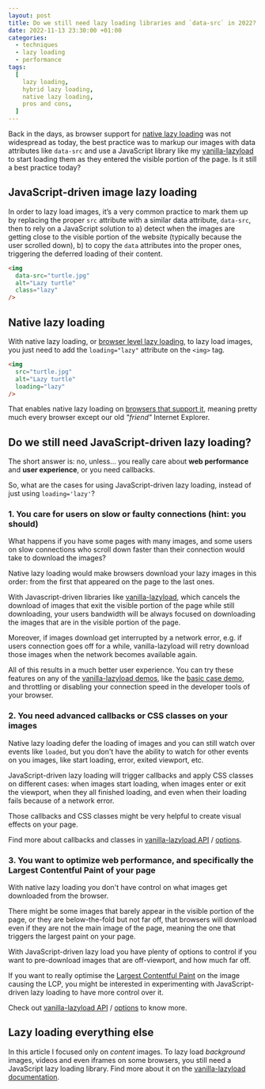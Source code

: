 ```yaml
---
layout: post
title: Do we still need lazy loading libraries and `data-src` in 2022?
date: 2022-11-13 23:30:00 +01:00
categories:
  - techniques
  - lazy loading
  - performance
tags:
  [
    lazy loading,
    hybrid lazy loading,
    native lazy loading,
    pros and cons,
  ]
---
```


Back in the days, as browser support for [native lazy loading](https://web.dev/browser-level-image-lazy-loading/) was not widespread as today, the best practice was to markup our images with data attributes like `data-src` and use a JavaScript library like my [vanilla-lazyload](https://github.com/verlok/vanilla-lazyload) to start loading them as they entered the visible portion of the page. Is it still a best practice today?

## JavaScript-driven image lazy loading

In order to lazy load images, it’s a very common practice to mark them up by replacing the proper `src` attribute with a similar data attribute, `data-src`, then to rely on a JavaScript solution to a) detect when the images are getting close to the visible portion of the website (typically because the user scrolled down), b) to copy the `data` attributes into the proper ones, triggering the deferred loading of their content.

```html
<img
  data-src="turtle.jpg"
  alt="Lazy turtle"
  class="lazy"
/>
```

## Native lazy loading

With native lazy loading, or [browser level lazy loading](https://web.dev/browser-level-image-lazy-loading/), to lazy load images, you just need to add the `loading="lazy"` attribute on the `<img>` tag.

```html
<img
  src="turtle.jpg"
  alt="Lazy turtle"
  loading="lazy"
/>
```

That enables native lazy loading on [browsers that support it](https://caniuse.com/loading-lazy-attr), meaning pretty much every browser except our old _"friend"_ Internet Explorer.

## Do we still need JavaScript-driven lazy loading?

The short answer is: no, unless... you really care about **web performance** and **user experience**, or you need callbacks.

So, what are the cases for using JavaScript-driven lazy loading, instead of just using `loading='lazy'`?

### 1. You care for users on slow or faulty connections (hint: you should)

What happens if you have some pages with many images, and some users on slow connections who scroll down faster than their connection would take to download the images?

Native lazy loading would make browsers download your lazy images in this order: from the first that appeared on the page to the last ones.

With Javascript-driven libraries like [vanilla-lazyload](https://github.com/verlok/vanilla-lazyload), which cancels the download of images that exit the visible portion of the page while still downloading, your users bandwidth will be always focused on downloading the images that are in the visible portion of the page.

Moreover, if images download get interrupted by a network error, e.g. if users connection goes off for a while, vanilla-lazyload will retry download those images when the network becomes available again.

All of this results in a much better user experience. You can try these features on any of the [vanilla-lazyload demos](https://www.andreaverlicchi.eu/vanilla-lazyload/#-demos), like the [basic case demo](https://www.andreaverlicchi.eu/vanilla-lazyload/demos/image_basic.html), and throttling or disabling your connection speed in the developer tools of your browser.

### 2. You need advanced callbacks or CSS classes on your images

Native lazy loading defer the loading of images and you can still watch over events like `loaded`, but you don't have the ability to watch for other events on you images, like start loading, error, exited viewport, etc.

JavaScript-driven lazy loading will trigger callbacks and apply CSS classes on different cases: when images start loading, when images enter or exit the viewport, when they all finished loading, and even when their loading fails because of a network error.

Those callbacks and CSS classes might be very helpful to create visual effects on your page.

Find more about callbacks and classes in [vanilla-lazyload API](https://www.andreaverlicchi.eu/vanilla-lazyload/#-api) / [options](https://www.andreaverlicchi.eu/vanilla-lazyload/#options).


### 3. You want to optimize web performance, and specifically the Largest Contentful Paint of your page

With native lazy loading you don't have control on what images get downloaded from the browser. 

There might be some images that barely appear in the visible portion of the page, or they are below-the-fold but not far off, that browsers will download even if they are not the main image of the page, meaning the one that triggers the largest paint on your page.

With JavaScript-driven lazy load you have plenty of options to control if you want to pre-download images that are off-viewport, and how much far off.

If you want to really optimise the [Largest Contentful Paint](https://web.dev/lcp/) on the image causing the LCP, you might be interested in experimenting with JavaScript-driven lazy loading to have more control over it. 

Check out [vanilla-lazyload API](https://www.andreaverlicchi.eu/vanilla-lazyload/#-api) / [options](https://www.andreaverlicchi.eu/vanilla-lazyload/#options) to know more.

## Lazy loading everything else

In this article I focused only on *content* images. To lazy load *background* images, videos and even iframes on some browsers, you still need a JavaScript lazy loading library. Find more about it on the [vanilla-lazyload documentation](https://www.andreaverlicchi.eu/vanilla-lazyload/).
